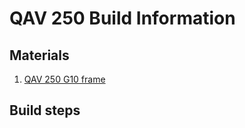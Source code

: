 # QAV 250 Build Information

## Materials

1. [QAV 250 G10 frame](http://www.getfpv.com/multi-rotor-frames/mini-multi-rotor-store/mini-multi-rotors/qav250-mini-fpv-quadcopter.html)


## Build steps
